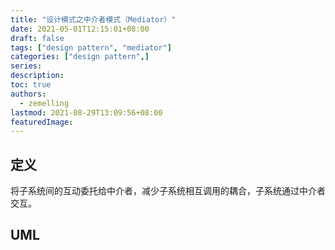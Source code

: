 ```yaml
---
title: "设计模式之中介者模式（Mediator）"
date: 2021-05-01T12:15:01+08:00
draft: false
tags: ["design pattern", "mediator"]
categories: ["design pattern",]
series:
description:
toc: true
authors:
  - zemelling
lastmod: 2021-08-29T13:09:56+08:00
featuredImage:
---
```


## 定义

将子系统间的互动委托给中介者，减少子系统相互调用的耦合，子系统通过中介者交互。

## UML